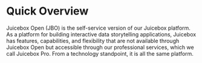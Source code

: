 # Quick Overview

Juicebox Open \(JBO\) is the self-service version of our Juicebox platform. As a platform for building interactive data storytelling applications, Juicebox has features, capabilities, and flexibility that are not available through Juicebox Open but accessible through our professional services, which we call Juicebox Pro. From a technology standpoint, it is all the same platform.

